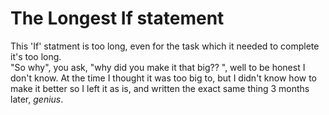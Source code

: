 # The Longest If statement
This 'If' statment is too long, even for the task which it needed to complete it's too long. \
 "So why", you ask, "why did you make it that big?? ", well to be honest  I don't know. At the time I thought it was too big to, but I didn't know how to make it better so I left it as is, and written the exact same thing 3 months later, *genius*.